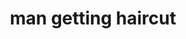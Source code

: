 ---
layout: people&body
title: man getting haircut
emoji: man_getting_haircut
permalink: 💇‍♂️.html
image: assets/img/3moji/man_getting_haircut.png
---